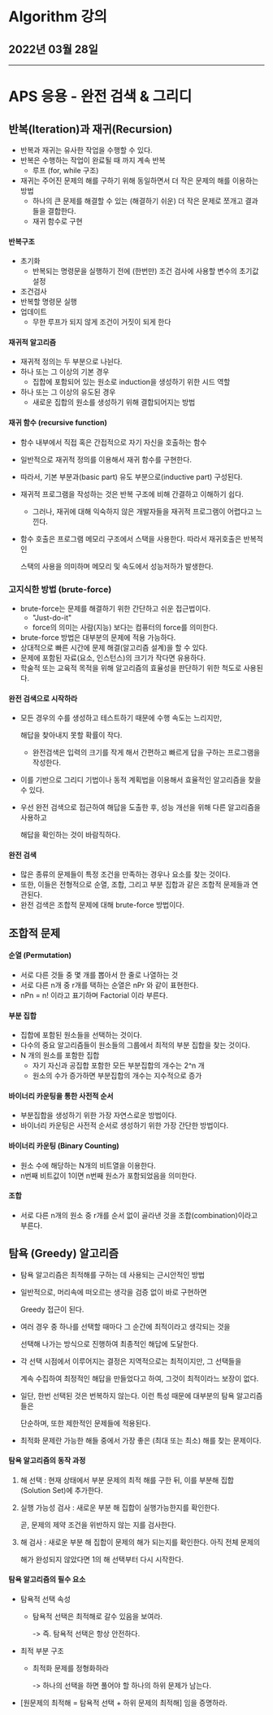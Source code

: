 # Algorithm 강의

## 2022년 03월 28일

---

# APS 응용 - 완전 검색  & 그리디

## 반복(Iteration)과 재귀(Recursion)

+ 반복과 재귀는 유사한 작업을 수행할 수 있다.
+ 반복은 수행하는 작업이 완료될 때 까지 계속 반복
  + 루프 (for, while 구조)
+ 재귀는 주어진 문제의 해를 구하기 위해 동일하면서 더 작은 문제의 해를 이용하는 방법
  + 하나의 큰 문제를 해결할 수 있는 (해결하기 쉬운) 더 작은 문제로 쪼개고 결과들을 결합한다.
  + 재귀 함수로 구현

#### 반복구조

+ 초기화
  + 반복되는 명령문을 실행하기 전에 (한번만) 조건 검사에 사용할 변수의 초기값 설정
+ 조건검사
+ 반복할 명령문 실행
+ 업데이트
  + 무한 루프가 되지 않게 조건이 거짓이 되게 한다

#### 재귀적 알고리즘

+ 재귀적 정의는 두 부분으로 나뉜다.
+ 하나 또는 그 이상의 기본 경우
  + 집합에 포함되어 있는 원소로 induction을 생성하기 위한 시드 역할
+ 하나 또는 그 이상의 유도된 경우
  + 새로운 집합의 원소를 생성하기 위해 결합되어지는 방법

#### 재귀 함수 (recursive function)

+ 함수 내부에서 직접 혹은 간접적으로 자기 자신을 호출하는 함수

+ 일반적으로 재귀적 정의를 이용해서 재귀 함수를 구현한다.

+ 따라서, 기본 부분과(basic part) 유도 부분으로(inductive part) 구성된다.

+ 재귀적 프로그램을 작성하는 것은 반복 구조에 비해 간결하고 이해하기 쉽다.

  + 그러나, 재귀에 대해 익숙하지 않은 개발자들을 재귀적 프로그램이 어렵다고 느낀다.

+ 함수 호출은 프로그램 메모리 구조에서 스택을 사용한다. 따라서 재귀호출은 반복적인

  스택의 사용을 의미하며 메모리 및 속도에서 성능저하가 발생한다.

### 고지식한 방법 (brute-force)

+ brute-force는 문제를 해결하기 위한 간단하고 쉬운 접근법이다.
  + "Just-do-it"
  + force의 의미는 사람(지능) 보다는 컴퓨터의 force를 의미한다.
+ brute-force 방법은 대부분의 문제에 적용 가능하다.
+ 상대적으로 빠른 시간에 문제 해결(알고리즘 설계)을 할 수 있다.
+ 문제에 포함된 자료(요소, 인스턴스)의 크기가 작다면 유용하다.
+ 학술적 또는 교육적 목적을 위해 알고리즘의 효율성을 판단하기 위한 척도로 사용된다.

#### 완전 검색으로 시작하라

+ 모든 경우의 수를 생성하고 테스트하기 때문에 수행 속도는 느리지만,

  해답을 찾아내지 못할 확률이 작다.

  + 완전검색은 입력의 크기를 작게 해서 간편하고 빠르게 답을 구하는 프로그램을 작성한다.

+ 이를 기반으로 그리디 기법이나 동적 계획법을 이용해서 효율적인 알고리즘을 찾을 수 있다.

+ 우선 완전 검색으로 접근하여 해답을 도출한 후, 성능 개선을 위해 다른 알고리즘을 사용하고

  해답을 확인하는 것이 바람직하다.

#### 완전 검색

+ 많은 종류의 문제들이 특정 조건을 만족하는 경우나 요소를 찾는 것이다.
+ 또한, 이들은 전형적으로 순열, 조합, 그리고 부분 집합과 같은 조합적 문제들과 연관된다.
+ 완전 검색은 조합적 문제에 대해 brute-force 방법이다.

## 조합적 문제

#### 순열 (Permutation)

+ 서로 다른 것들 중 몇 개를 뽑아서 한 줄로 나열하는 것
+ 서로 다른 n개 중 r개를 택하는 순열은 nPr 와 같이 표현한다.
+ nPn = n! 이라고 표기하며 Factorial 이라 부른다.

#### 부분 집합

+ 집합에 포함된 원소들을 선택하는 것이다.
+ 다수의 중요 알고리즘들이 원소들의 그룹에서 최적의 부분 집합을 찾는 것이다.
+ N 개의 원소를 포함한 집합
  + 자기 자신과 공집합 포함한 모든 부분집합의 개수는 2^n 개
  + 원소의 수가 증가하면 부분집합의 개수는 지수적으로 증가

#### 바이너리 카운팅을 통한 사전적 순서

+ 부분집합을 생성하기 위한 가장 자연스로운 방법이다.
+ 바이너리 카운팅은 사전적 순서로 생성하기 위한 가장 간단한 방법이다.

#### 바이너리 카운팅 (Binary Counting)

+ 원소 수에 해당하는 N개의 비트열을 이용한다.
+ n번째 비트값이 1이면 n번째 원소가 포함되었음을 의미한다.

#### 조합

+ 서로 다른 n개의 원소 중 r개를 순서 없이 골라낸 것을 조합(combination)이라고 부른다.

## 탐욕 (Greedy) 알고리즘

+ 탐욕 알고리즘은 최적해를 구하는 데 사용되는 근시안적인 방법

+ 일반적으로, 머리속에 떠오르는 생각을 검증 없이 바로 구현하면

  Greedy 접근이 된다.

+ 여러 경우 중 하나를 선택할 때마다 그 순간에 최적이라고 생각되는 것을

  선택해 나가는 방식으로 진행하여 최종적인 해답에 도달한다.

+ 각 선택 시점에서 이루어지는 결정은 지역적으로는 최적이지만, 그 선택들을

  계속 수집하여 최정적인 해답을 만들었다고 하여, 그것이 최적이라느 보장이 없다.

+ 일단, 한번 선택된 것은 번복하지 않는다. 이런 특성 때문에 대부분의 탐욕 알고리즘들은

  단순하며, 또한 제한적인 문제들에 적용된다.

+ 최적화 문제란 가능한 해들 중에서 가장 좋은 (최대 또는 최소) 해를 찾는 문제이다.

#### 탐욕 알고리즘의 동작 과정

1) 해 선택 : 현재 상태에서 부분 문제의 최적 해를 구한 뒤, 이를 부분해 집합 (Solution Set)에 추가한다.

2) 실행 가능성 검사 : 새로운 부분 해 집합이 실행가능한지를 확인한다.

   곧, 문제의 제약 조건을 위반하지 않는 지를 검사한다.

3. 해 검사 : 새로운 부분 해 집합이 문제의 해가 되는지를 확인한다. 아직 전체 문제의

   해가 완성되지 않았다면 1의 해 선택부터 다시 시작한다.

#### 탐욕 알고리즘의 필수 요소

+ 탐욕적 선택 속성

  + 탐욕적 선택은 최적해로 갈수 있음을 보여라.

    -> 즉. 탐욕적 선택은 항상 안전하다.

+ 최적 부분 구조

  + 최적화 문제를 정형화하라

    -> 하나의 선택을 하면 풀어야 할 하나의 하위 문제가 남는다.

+ [원문제의 최적해 = 탐욕적 선택 + 하위 문제의 최적해] 임을 증명하라.
